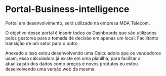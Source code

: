 # Portal-Business-intelligence
Portal em desenvolvimento, será utilizado na empresa MDA Telecom.

O objetivo desse portal é inserir todos os Dashboards 
que são utilizados pelos gestores para a tomada de decisão
em apenas um local.
Facilitanto transição de um setor para o outro.

Anexado a isso estou desenvolvendo uma Calculadora que os 
vendedores usam, essa calculadora já existe em uma planilha,
para facilitar a atualização dos dados como preços e novos produtos
eu estou deselvolvendo uma versão web da mesma.
